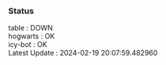 ### Status


table : DOWN  
hogwarts : OK  
icy-bot : OK  
Latest Update : 2024-02-19 20:07:59.482960
